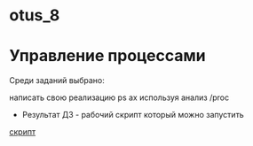 # otus_8
# Управление процессами

Среди заданий выбрано:

 написать свою реализацию ps ax используя анализ /proc
- Результат ДЗ - рабочий скрипт который можно запустить

[скрипт](https://github.com/Edo1993/otus_8/blob/master/ps_ax.sh)
